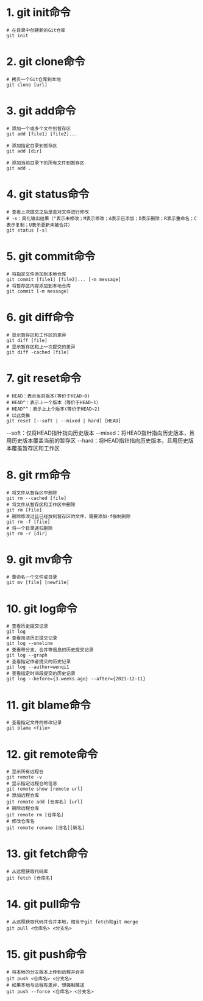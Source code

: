 # 1. git init命令
```shell
# 在目录中创建新的Git仓库
git init
```
# 2. git clone命令
```shell
# 拷贝一个Git仓库到本地
git clone [url]
```

# 3. git add命令
```shell
# 添加一个或多个文件到暂存区
git add [file1] [file2]...

# 添加指定目录到暂存区
git add [dir]

# 添加当前目录下的所有文件到暂存区
git add .

```

# 4. git status命令
```shell
# 查看上次提交之后是否对文件进行修改
# -s：简化输出结果（"表示未修改；M表示修改；A表示已添加；D表示删除；R表示重命名；C表示复制；U表示更新未被合并）
git status [-s]
```

# 5. git commit命令
```shell
# 将指定文件添加到本地仓库
git commit [file1] [file2]... [-m message]
# 将暂存区内容添加到本地仓库
git commit [-m message]
```

# 6. git diff命令
```shell
# 显示暂存区和工作区的差异
git diff [file]
# 显示暂存区和上一次提交的差异
git diff -cached [file]
```

# 7. git reset命令
```shell
# HEAD：表示当前版本(等价于HEAD~0)
# HEAD^：表示上一个版本（等价于HEAD~1）
# HEAD^^：表示上上个版本(等价于HEAD~2)
# 以此类推
git reset [--soft | --mixed | hard] [HEAD]
```
--soft：仅将HEAD指针指向历史版本
--mixed：将HEAD指针指向历史版本，且用历史版本覆盖当前的暂存区
--hard：将HEAD指针指向历史版本，且用历史版本覆盖暂存区和工作区

# 8. git rm命令
```shell
# 将文件从暂存区中删除
git rm --cached [file]
# 将文件从暂存区和工作区中删除
git rm [file]
# 删除修改过且已经放到暂存区的文件，需要添加-f强制删除
git rm -f [file]
# 将一个目录递归删除
git rm -r [dir]
```

# 9. git mv命令
```shell
# 重命名一个文件或目录
git mv [file] [newfile]
```

# 10. git log命令
```shell
# 查看历史提交记录
git log
# 查看简洁历史提交记录
git log --oneline
# 查看带分支、合并等信息的历史提交记录
git log --graph
# 查看指定作者提交的历史记录
git log --author=wenqi1
# 查看指定时间段提交的历史记录
git log --before={3.weeks.ago} --after={2021-12-11}
```

# 11. git blame命令
```shell
# 查看指定文件的修改记录
git blame <file>
```

# 12. git remote命令
```shell
# 显示所有远程仓
git remote -v
# 显示指定远程仓的信息
git remote show [remote url]
# 添加远程仓库
git remote add [仓库名] [url]
# 删除远程仓库
git remote rm [仓库名]
# 修改仓库名
git remote rename [旧名][新名]
```

# 13. git fetch命令
```shell
# 从远程获取代码库
git fetch [仓库名]
```

# 14. git pull命令
```shell
# 从远程获取代码并合并本地，相当于git fetch和git merge
git pull <仓库名> <分支名>
```

# 15. git push命令
```shell
# 将本地的分支版本上传到远程并合并
git push <仓库名> <分支名>
# 如果本地与远程有差异，想强制推送
git push --force <仓库名> <分支名>
```